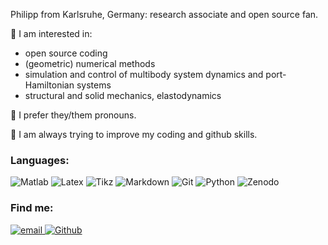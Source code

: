 Philipp from Karlsruhe, Germany: research associate and open source fan.

🤔 I am interested in:
- open source coding
- (geometric) numerical methods
- simulation and control of multibody system dynamics and port-Hamiltonian systems
- structural and solid mechanics, elastodynamics

💬 I prefer they/them pronouns.


🔭 I am always trying to improve my coding and github skills.


### Languages:
![Matlab](https://img.shields.io/badge/-Matlab-blue)
![Latex](https://img.shields.io/badge/-LaTeX-008080?&logo=LaTeX&?style=plastic)
![Tikz](https://img.shields.io/badge/-TikZ-000000?&?style=plastic)
![Markdown](https://img.shields.io/badge/-Markdown-000000?&logo=Markdown)
![Git](https://img.shields.io/badge/-Git-F05032?&logo=Git&logoColor=fff)
![Python](https://img.shields.io/badge/-Python-4B8BBE?&logo=Python&logoColor=fff)
![Zenodo](https://img.shields.io/badge/-Zenodo-1682D4)


### Find me:

<p>
  <a href="mailto:philipp.kinon@kit.edu">
    <img alt="email" src="https://img.shields.io/badge/email-me-red?style=for-the-badge" />
  </a>
  <a href="https://github.com/philipplk">
    <img alt="Github" src="https://img.shields.io/badge/GitHub-%2312100E.svg?&style=for-the-badge&logo=Github&logoColor=white" />
  </a>
</p>

<!--
**philipplk/philipplk** is a ✨ _special_ ✨ repository because its `README.md` (this file) appears on your GitHub profile.

Here are some ideas to get you started:

- 🔭 I’m currently working on ...
-  I’m currently learning ...
- 👯 I’m looking to collaborate on ...
- 🤔 I’m looking for help with ...
- 💬 Ask me about ...
- 📫 How to reach me: ...
- 😄 Pronouns: ...
- ⚡ Fun fact: ...
-->
